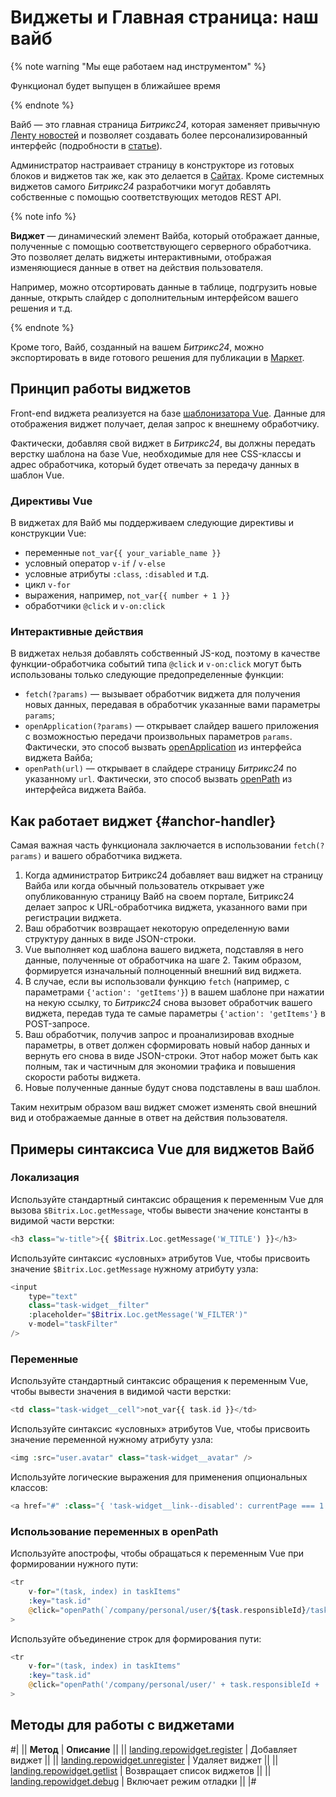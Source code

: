 # Виджеты и Главная страница: наш вайб

{% note warning "Мы еще работаем над инструментом" %}

Функционал будет выпущен в ближайшее время

{% endnote %}

Вайб — это главная страница *Битрикс24*, которая заменяет привычную [Ленту новостей](../log/index.md) и позволяет создавать более персонализированный интерфейс (подробности в [статье](https://helpdesk.bitrix24.ru/open/22089066/)).

Администратор настраивает страницу в конструкторе из готовых блоков и виджетов так же, как это делается в [Сайтах](../landing/index.md). Кроме системных виджетов самого *Битрикс24* разработчики могут добавлять собственные с помощью соответствующих методов REST API.

{% note info %}

**Виджет** — динамический элемент Вайба, который отображает данные, полученные с помощью соответствующего серверного обработчика. Это позволяет делать виджеты интерактивными, отображая изменяющиеся данные в ответ на действия пользователя.

Например, можно отсортировать данные в таблице, подгрузить новые данные, открыть слайдер с дополнительным интерфейсом вашего решения и т.д.

{% endnote %}

Кроме того, Вайб, созданный на вашем *Битрикс24*, можно экспортировать в виде готового решения для публикации в [Маркет](../../market/index.md).

## Принцип работы виджетов

Front-end виджета реализуется на базе [шаблонизатора Vue](https://vuejs.org). Данные для отображения виджет получает, делая запрос к внешнему обработчику.

Фактически, добавляя свой виджет в *Битрикс24*, вы должны передать верстку шаблона на базе Vue, необходимые для нее CSS-классы и адрес обработчика, который будет отвечать за передачу данных в шаблон Vue.

### Директивы Vue

В виджетах для Вайб мы поддерживаем следующие директивы и конструкции Vue:

- переменные `not_var{{ your_variable_name }}`
- условный оператор `v-if` / `v-else`
- условные атрибуты `:class`, `:disabled` и т.д.
- цикл `v-for`
- выражения, например, `not_var{{ number + 1 }}`
- обработчики `@click` и `v-on:click`

### Интерактивные действия

В виджетах нельзя добавлять собственный JS-код, поэтому в качестве функции-обработчика событий типа `@click` и `v-on:click` могут быть использованы только следующие предопределенные функции:

- `fetch(?params)` — вызывает обработчик виджета для получения новых данных, передавая в обработчик указанные вами параметры `params`;
- `openApplication(?params)` — открывает слайдер вашего приложения с возможностью передачи произвольных параметров `params`. Фактически, это способ вызвать [openApplication](../widgets/open-application.md) из интерфейса виджета Вайба;
- `openPath(url)` — открывает в слайдере страницу *Битрикс24* по указанному `url`. Фактически, это способ вызвать [openPath](../widgets/open-path.md) из интерфейса виджета Вайба.

## Как работает виджет {#anchor-handler}

Самая важная часть функционала заключается в использовании `fetch(?params)` и вашего обработчика виджета.

1. Когда администратор Битрикс24 добавляет ваш виджет на страницу Вайба или когда обычный пользователь открывает уже опубликованную страницу Вайб на своем портале, Битрикс24 делает запрос к URL-обработчика виджета, указанного вами при регистрации виджета.
2. Ваш обработчик возвращает некоторую определенную вами структуру данных в виде JSON-строки.
3. Vue выполняет код шаблона вашего виджета, подставляя в него данные, полученные от обработчика на шаге 2. Таким образом, формируется изначальный полноценный внешний вид виджета.
4. В случае, если вы использовали функцию `fetch` (например, с параметрами `{'action': 'getItems'}`) в вашем шаблоне при нажатии на некую ссылку, то *Битрикс24* снова вызовет обработчик вашего виджета, передав туда те самые параметры `{'action': 'getItems'}` в POST-запросе.
5. Ваш обработчик, получив запрос и проанализировав входные параметры, в ответ должен сформировать новый набор данных и вернуть его снова в виде JSON-строки. Этот набор может быть как полным, так и частичным для экономии трафика и повышения скорости работы виджета.
6. Новые полученные данные будут снова подставлены в ваш шаблон.

Таким нехитрым образом ваш виджет сможет изменять свой внешний вид и отображаемые данные в ответ на действия пользователя.

## Примеры синтаксиса Vue для виджетов Вайб

### Локализация

Используйте стандартный синтаксис обращения к переменным Vue для вызова `$Bitrix.Loc.getMessage`, чтобы вывести значение константы в видимой части верстки:

```php
<h3 class="w-title">{{ $Bitrix.Loc.getMessage('W_TITLE') }}</h3>
```

Используйте синтаксис «условных» атрибутов Vue, чтобы присвоить значение `$Bitrix.Loc.getMessage` нужному атрибуту узла:

```php
<input
    type="text"
    class="task-widget__filter"
    :placeholder="$Bitrix.Loc.getMessage('W_FILTER')"
    v-model="taskFilter"
/>
```

### Переменные

Используйте стандартный синтаксис обращения к переменным Vue, чтобы вывести значения в видимой части верстки:

```php
<td class="task-widget__cell">not_var{{ task.id }}</td>
```

Используйте синтаксис «условных» атрибутов Vue, чтобы присвоить значение переменной нужному атрибуту узла:

```php
<img :src="user.avatar" class="task-widget__avatar" />
```

Используйте логические выражения для применения опциональных классов:

```php
<a href="#" :class="{ 'task-widget__link--disabled': currentPage === 1 }">
```

### Использование переменных в openPath

Используйте апострофы, чтобы обращаться к переменным Vue при формировании нужного пути:

```php
<tr
    v-for="(task, index) in taskItems"
    :key="task.id"
    @click="openPath(`/company/personal/user/${task.responsibleId}/tasks/task/view/${task.id}/`)"
>
```

Используйте объединение строк для формирования пути:

```php
<tr
    v-for="(task, index) in taskItems"
    :key="task.id"
    @click="openPath('/company/personal/user/' + task.responsibleId + '/tasks/task/view/' + task.id)"
>
```

## Методы для работы с виджетами

#|
|| **Метод** | **Описание** ||
|| [landing.repowidget.register](./landing-repowidget-register.md) | Добавляет виджет ||
|| [landing.repowidget.unregister](./landing-repowidget-unregister.md) | Удаляет виджет ||
|| [landing.repowidget.getlist](./landing-repowidget-get-list.md) | Возвращает список виджетов ||
|| [landing.repowidget.debug](./landing-repowidget-debug.md) | Включает режим отладки ||
|#